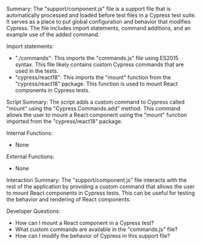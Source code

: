 Summary:
The "support/component.js" file is a support file that is automatically processed and loaded before test files in a Cypress test suite. It serves as a place to put global configuration and behavior that modifies Cypress. The file includes import statements, command additions, and an example use of the added command.

Import statements:
- "./commands": This imports the "commands.js" file using ES2015 syntax. This file likely contains custom Cypress commands that are used in the tests.
- "cypress/react18": This imports the "mount" function from the "cypress/react18" package. This function is used to mount React components in Cypress tests.

Script Summary:
The script adds a custom command to Cypress called "mount" using the "Cypress.Commands.add" method. This command allows the user to mount a React component using the "mount" function imported from the "cypress/react18" package.

Internal Functions:
- None

External Functions:
- None

Interaction Summary:
The "support/component.js" file interacts with the rest of the application by providing a custom command that allows the user to mount React components in Cypress tests. This can be useful for testing the behavior and rendering of React components.

Developer Questions:
- How can I mount a React component in a Cypress test?
- What custom commands are available in the "commands.js" file?
- How can I modify the behavior of Cypress in this support file?